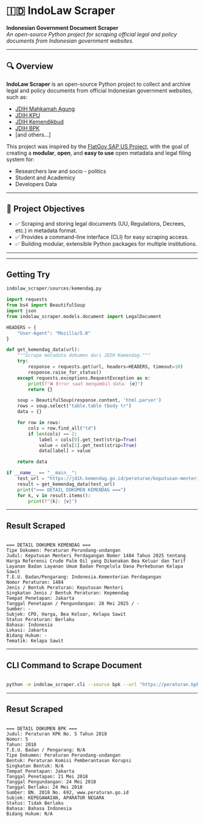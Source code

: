 # 🇮🇩 IndoLaw Scraper 

**Indonesian Government Document Scraper**  
_An open-source Python project for scraping official legal and policy documents from Indonesian government websites._

---

## 🔍 Overview

**IndoLaw Scraper** is an open-source Python project to collect and archive legal and policy documents from official Indonesian government websites, such as:
- [JDIH Mahkamah Agung](https://jdih.mahkamahagung.go.id)
- [JDIH KPU](https://jdih.kpu.go.id)
- [JDIH Kemendikbud](https://jdih.kemendikdasmen.go.id)
- [JDIH BPK](https://peraturan.bpk.go.id)
- [and others...]

This project was inspired by the [FlatGov SAP US Project](https://flatgov.com/), with the goal of creating a **modular**, **open**, and **easy to use** open metadata and legal filing system for:
- Researchers law and socio - politics
- Student and Academicy
- Developers Data

---

## 🎯 Project Objectives

- ✅ Scraping and storing legal documents (UU, Regulations, Decrees, etc.) in metadata format.
- ✅ Provides a command-line interface (CLI) for easy scraping access.
- ✅ Building modular, extensible Python packages for multiple institutions.

---


---
## Getting Try

```py
indolaw_scraper/sources/kemendag.py

import requests
from bs4 import BeautifulSoup
import json
from indolaw_scraper.models.document import LegalDocument

HEADERS = {
    "User-Agent": "Mozilla/5.0"
}

def get_kemendag_data(url):
    """Scrape metadata dokumen dari JDIH Kemendag."""
    try:
        response = requests.get(url, headers=HEADERS, timeout=10)
        response.raise_for_status()
    except requests.exceptions.RequestException as e:
        print(f"❌ Error saat mengambil data: {e}")
        return {}

    soup = BeautifulSoup(response.content, 'html.parser')
    rows = soup.select("table.table tbody tr")
    data = {}

    for row in rows:
        cols = row.find_all("td")
        if len(cols) == 2:
            label = cols[0].get_text(strip=True)
            value = cols[1].get_text(strip=True)
            data[label] = value

    return data

if __name__ == "__main__":
    test_url = "https://jdih.kemendag.go.id/peraturan/keputusan-menteri-perdagangan-nomor-1484-tahun-2025-tentang-harga-referensi-crude-palm-oil-yang-dikenakan-bea-keluar-dan-tarif-layanan-badan-layanan-umum-badan-pengelola-dana-perkebunan-kelapa-sawit"
    result = get_kemendag_data(test_url)
    print("=== DETAIL DOKUMEN KEMENDAG ===")
    for k, v in result.items():
        print(f"{k}: {v}")


```
---
## Result Scraped

```text

=== DETAIL DOKUMEN KEMENDAG ===
Tipe Dokumen: Peraturan Perundang-undangan
Judul: Keputusan Menteri Perdagangan Nomor 1484 Tahun 2025 tentang Harga Referensi Crude Palm Oil yang Dikenakan Bea Keluar dan Tarif Layanan Badan Layanan Umum Badan Pengelola Dana Perkebunan Kelapa Sawit
T.E.U. Badan/Pengarang: Indonesia.Kementerian Perdagangan
Nomor Peraturan: 1484
Jenis / Bentuk Peraturan: Keputusan Menteri
Singkatan Jenis / Bentuk Peraturan: Kepmendag
Tempat Penetapan: Jakarta
Tanggal Penetapan / Pengundangan: 28 Mei 2025 / -
Sumber: -
Subjek: CPO, Harga, Bea Keluar, Kelapa Sawit
Status Peraturan: Berlaku
Bahasa: Indonesia
Lokasi: Jakarta
Bidang Hukum: -
Tematik: Kelapa Sawit

```
---
## CLI Command to Scrape Document 

```bash

python -m indolaw_scraper.cli --source bpk --url "https://peraturan.bpk.go.id/Details/227490/peraturan-kpk-no-5-tahun-2018"

```
---

## Resut Scraped

```text

=== DETAIL DOKUMEN BPK ===
Judul: Peraturan KPK No. 5 Tahun 2018  
Nomor: 5  
Tahun: 2018  
T.E.U. Badan / Pengarang: N/A  
Tipe Dokumen: Peraturan Perundang-undangan  
Bentuk: Peraturan Komisi Pemberantasan Korupsi  
Singkatan Bentuk: N/A  
Tempat Penetapan: Jakarta  
Tanggal Penetapan: 21 Mei 2018  
Tanggal Pengundangan: 24 Mei 2018  
Tanggal Berlaku: 24 Mei 2018  
Sumber: BN. 2018 No. 692, www.peraturan.go.id  
Subjek: KEPEGAWAIAN, APARATUR NEGARA  
Status: Tidak Berlaku  
Bahasa: Bahasa Indonesia  
Bidang Hukum: N/A  

```
